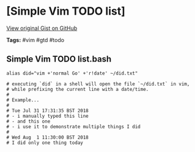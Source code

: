 # [Simple Vim TODO list] 

[View original Gist on GitHub](https://gist.github.com/Integralist/df829fd78bda3d593fa00e67e10f8436)

**Tags:** #vim #gtd #todo

## Simple Vim TODO list.bash

```shell
alias did="vim +'normal Go' +'r!date' ~/did.txt"

# executing `did` in a shell will open the file `~/did.txt` in vim,
# while prefixing the current line with a date/time.
#
# Example...
#
# Tue Jul 31 17:31:35 BST 2018
# - i manually typed this line
# - and this one
# - i use it to demonstrate multiple things I did
#
# Wed Aug  1 11:30:00 BST 2018
# I did only one thing today
```

